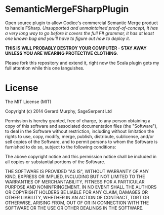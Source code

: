 SemanticMergeFSharpPlugin
=========================

Open source plugin to allow Codice's commercial Semantic Merge product to handle FSharp. _Unsupported and unmaintained proof-of-concept, it has a very long way to go before it covers the full F# grammar, it has at least one known bug and you'll have to figure out how to deploy it_.

__THIS IS WILL PROBABLY DESTROY YOUR COMPUTER - STAY AWAY UNLESS YOU ARE WEARING PROTECTIVE CLOTHING__.

Please fork this repository and extend it, right now the Scala plugin gets my full attention while this one languishes.

License
=======

The MIT License (MIT)

Copyright (c) 2014 Gerard Murphy, SageSerpent Ltd

Permission is hereby granted, free of charge, to any person obtaining a copy of this software and associated documentation files (the "Software"), to deal in the Software without restriction, including without limitation the rights to use, copy, modify, merge, publish, distribute, sublicense, and/or sell copies of the Software, and to permit persons to whom the Software is furnished to do so, subject to the following conditions:

The above copyright notice and this permission notice shall be included in all copies or substantial portions of the Software.

THE SOFTWARE IS PROVIDED "AS IS", WITHOUT WARRANTY OF ANY KIND, EXPRESS OR IMPLIED, INCLUDING BUT NOT LIMITED TO THE WARRANTIES OF MERCHANTABILITY, FITNESS FOR A PARTICULAR PURPOSE AND NONINFRINGEMENT. IN NO EVENT SHALL THE AUTHORS OR COPYRIGHT HOLDERS BE LIABLE FOR ANY CLAIM, DAMAGES OR OTHER LIABILITY, WHETHER IN AN ACTION OF CONTRACT, TORT OR OTHERWISE, ARISING FROM, OUT OF OR IN CONNECTION WITH THE SOFTWARE OR THE USE OR OTHER DEALINGS IN THE SOFTWARE.

